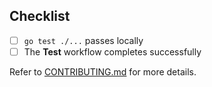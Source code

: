 <!-- Provide a short summary of your changes in the title above. -->

## Checklist
- [ ] `go test ./...` passes locally
- [ ] The **Test** workflow completes successfully

Refer to [CONTRIBUTING.md](../CONTRIBUTING.md) for more details.

